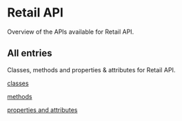 [
This is a templated file. Adding content to this file may result in it being
reverted. Instead, if you want to place additional content, create an
"overview_content.md" file in `docs/` directory. The Sphinx tool will
pick up on the content and merge the content.
]: #

# Retail API

Overview of the APIs available for Retail API.

## All entries

Classes, methods and properties & attributes for
Retail API.

[classes](https://cloud.google.com/python/docs/reference/retail/latest/summary_class.html)

[methods](https://cloud.google.com/python/docs/reference/retail/latest/summary_method.html)

[properties and
attributes](https://cloud.google.com/python/docs/reference/retail/latest/summary_property.html)
